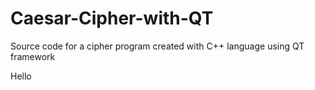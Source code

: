 # Caesar-Cipher-with-QT
Source code for a cipher program created with C++ language using QT framework
<html>
<head></head>
<body>

Hello

</body>
</html>
